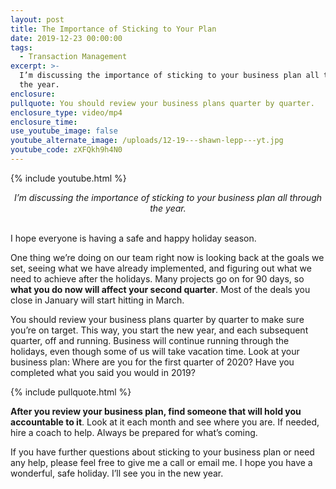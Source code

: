 ```yaml
---
layout: post
title: The Importance of Sticking to Your Plan
date: 2019-12-23 00:00:00
tags:
  - Transaction Management
excerpt: >-
  I’m discussing the importance of sticking to your business plan all through
  the year.
enclosure:
pullquote: You should review your business plans quarter by quarter.
enclosure_type: video/mp4
enclosure_time:
use_youtube_image: false
youtube_alternate_image: /uploads/12-19---shawn-lepp---yt.jpg
youtube_code: zXFQkh9h4N0
---
```


{% include youtube.html %}

<center><em>I&rsquo;m discussing the importance of sticking to your business plan all through the year.</em></center>

<br>I hope everyone is having a safe and happy holiday season.

One thing we’re doing on our team right now is looking back at the goals we set, seeing what we have already implemented, and figuring out what we need to achieve after the holidays. Many projects go on for 90 days, so **what you do now will affect your second quarter**. Most of the deals you close in January will start hitting in March.

You should review your business plans quarter by quarter to make sure you’re on target. This way, you start the new year, and each subsequent quarter, off and running. Business will continue running through the holidays, even though some of us will take vacation time. Look at your business plan: Where are you for the first quarter of 2020? Have you completed what you said you would in 2019?

{% include pullquote.html %}

**After you review your business plan, find someone that will hold you accountable to it**. Look at it each month and see where you are. If needed, hire a coach to help. Always be prepared for what’s coming.

If you have further questions about sticking to your business plan or need any help, please feel free to give me a call or email me. I hope you have a wonderful, safe holiday. I’ll see you in the new year.